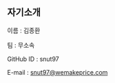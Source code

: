 자기소개
---------------------------------------
이름 : 김종환

팀 : 무소속

GitHub ID : snut97 

E-mail : snut97@wemakeprice.com
